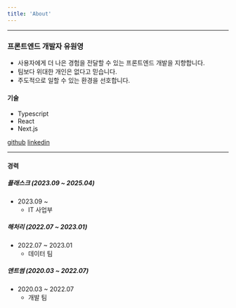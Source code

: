 ```yaml
---
title: 'About'
---
```


---

### 프론트엔드 개발자 유원영

- 사용자에게 더 나은 경험을 전달할 수 있는 프론트엔드 개발을 지향합니다.
- 팀보다 위대한 개인은 없다고 믿습니다.
- 주도적으로 일할 수 있는 환경을 선호합니다.

#### 기술

- Typescript
- React
- Next.js

[github](https://github.com/yooveloper) [linkedin](https://www.linkedin.com/in/yooveloper)

---

#### 경력

##### 플래스크 (2023.09 ~ 2025.04)

- 2023.09 ~
  - IT 사업부

##### 해처리 (2022.07 ~ 2023.01)

- 2022.07 ~ 2023.01
  - 데이터 팀

##### 앤트썸 (2020.03 ~ 2022.07)

- 2020.03 ~ 2022.07
  - 개발 팀

